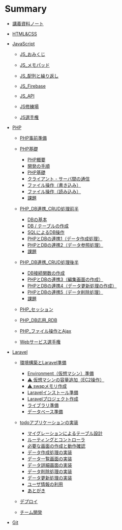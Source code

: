 # Summary

- [講義資料ノート](./note/README.md)
  <!-- - [受講時の注意](./note/about.md) -->
  <!-- - [課題提出](./note/work-post.md) -->
  <!-- - [プログラミングのおもしろさ](./note/why-programming-is-intersting.md) -->
  <!-- - [時間をコミットせよ](./note/commit-time.md) -->

- [HTML&CSS](./html_css/README.md)
  <!-- - [HTML](./html_css/html.md)
  - [CSS/背景，文字の大きさ，色](./html_css/css.md)
  - [CSS/レイアウト](./html_css/flex.md)
  - [演習](./html_css/work.md) -->

- [JavaScript](./js/README.md)
    <!-- - [JavaScriptとは]() -->
  - [JS_おみくじ](./js/js01/README.md)
    <!-- - [JavaScriptを書く](./js/js01/code-javascript.md)
    - [変数と計算](./js/js01/variable.md)
    - [ランダムな数（乱数）をつくる](./components/random.md)
    - [条件分岐](./components/if.md)
    - [演習（おみくじWebアプリの実装）](./js/js01/omikuji.md)
    - [課題](./js/js01/work.md) -->

  - [JS_メモパッド](./js/js02/README.md)
    <!-- - [配列](./components/array.md)
    - [繰り返し処理](./components/for.md)
    - [オブジェクト](./components/object.md)
    - [localstorage（メモ帳初級）](./js/js02/memopad01.md)
    - [JSONデータ（メモ帳中級）](./js/js02/json.md)
    - [演習（メモ帳Webアプリの実装）](./js/js02/memopad02.md)
    - [課題](./js/js02/work.md) -->

  - [JS_配列と繰り返し](./js/js03/README.md)
    <!-- - [配列](./components/array.md)
    - [繰り返し処理](./components/for.md)
    - [配列と繰り返しの練習](./js/js03/array-for.md)
    - [クイズアプリ初級](./js/js03/quiz01.md)
    - [クイズアプリ中級](./js/js03/quiz02.md)
    - [課題](./js/js03/work.md) -->

  - [JS_Firebase](./js/js04/README.md)
    <!-- - [関数](./components/function.md)
    - [リアルタイムチャットの実装](./js/js04/chat-app.md)
    - [Firebaseとは](./js/js04/firebase-about.md)
    - [Firebaseの準備1（プロジェクトの作成）](./js/js04/firebase-project.md)
    - [Firebaseの準備2（ソースコード修正）](./js/js04/firebase-js.md)
    - [Firebaseの準備3（データベースの準備）](./js/js04/firebase-db.md)
    - [チャット画面の実装とデータの送信](./js/js04/chat-create.md)
    - [データのリアルタイム取得と画面表示](./js/js04/chat-read.md)
    - [Enterキーで送信](./js/js04/keycode.md)
    - [課題と提出時の注意点](./js/js04/work.md) -->

  - [JS_API](./js/js05/README.md)
    <!-- - [GoogleBooksAPI](./js/js05/booksapi.md)
    - [位置情報API](./js/js05/geolocation.md)
    - [BingMapsAPI/準備](./js/js05/bingmapsapi-setup.md)
    - [BingMapsAPI/実践](./js/js05/bingmapsapi-map.md)
    - [BingMapsAPI/機能追加](./js/js05/bingmapsapi-pin.md)
    - [その他のAPI紹介](./js/js05/other-api.md)
    - [課題](./js/js05/work.md) -->

  - [JS修練場](./js/js06/README.md)
    <!-- - [例題](./js/js06/example.md) -->

  - [JS選手権](./js/js_contest/README.md)

- [PHP](./php/README.md)

  - [PHP事前準備](./php/php_setup/README.md)

  - [PHP基礎](./php/php01/README.md)

    - [PHP概要](./php/php01/about-php.md)
    - [開発の手順](./php/php01/get-started.md)
    - [PHP基礎](./php/php01/php-start.md)
    - [クライアント - サーバ間の通信](./php/php01/get-post.md)
    - [ファイル操作（書き込み）](./php/php01/write-file.md)
    - [ファイル操作（読み込み）](./php/php01/read-file.md)
    - [課題](./php/php01/work.md)

  - [PHP_DB連携_CRUD処理前半](./php/php02/README.md)

    - [DBの基本](./php/php02/about-db.md)
    - [DB / テーブルの作成](./php/php02/start-db.md)
    - [SQLによるDB操作](./php/php02/db-sql.md)
    - [PHPとDBの連携1（データ作成処理）](./php/php02/sql-create.md)
    - [PHPとDBの連携2（データ参照処理）](./php/php02/sql-read.md)
    - [課題](./php/php02/work.md)

  - [PHP_DB連携_CRUD処理後半](./php/php03/README.md)

    - [DB接続関数の作成](./php/php03/function-db-connect.md)
    - [PHPとDBの連携3（編集画面の作成）](./php/php03/sql-edit.md)
    - [PHPとDBの連携4（データ更新処理の作成）](./php/php03/sql-update.md)
    - [PHPとDBの連携5（データ削除処理）](./php/php03/sql-delete.md)
    - [課題](./php/php03/work.md)

  - [PHP_セッション](./php/php04/README.md)

  - [PHP_DB応用_RDB](./php/php05/README.md)

  - [PHP_ファイル操作とAjax](./php/php06/README.md)

  - [Webサービス選手権](./php/web_contest/README.md)

- [Laravel](./laravel/README.md)

  - [環境構築とLaravel準備](./laravel/laravel01/README.md)
    - [Environment（仮想マシン）準備](./laravel/laravel01/environment.md)
    - [⚠️ 仮想マシンの容量追加（EC2操作）](./laravel/laravel01/add-volume.md)
    - [⚠️ swapメモリ作成](./laravel/laravel01/add-memory.md)
    - [Laravelインストール準備](./laravel/laravel01/laravel-install.md)
    - [Laravelプロジェクト作成](./laravel/laravel01/create-project.md)
    - [ライブラリ準備](./laravel/laravel01/add-laravel-breeze.md)
    - [データベース準備](./laravel/laravel01/setup-db.md)

  - [todoアプリケーションの実装](./laravel/laravel02/README.md)
    - [マイグレーションによるテーブル設計](./laravel/laravel02/laravel-migration.md)
    - [ルーティングとコントローラ](./laravel/laravel02/laravel-routes-controllers.md)
    - [必要な画面の作成と動作確認](./laravel/laravel02/laravel-views.md)
    - [データ作成処理の実装](./laravel/laravel02/laravel-create.md)
    - [データ一覧画面の実装](./laravel/laravel02/laravel-read.md)
    - [データ詳細画面の実装](./laravel/laravel02/laravel-show.md)
    - [データ削除処理の実装](./laravel/laravel02/laravel-delete.md)
    - [データ更新処理の実装](./laravel/laravel02/laravel-update.md)
    - [ユーザ情報の利用](./laravel/laravel02/laravel-auth.md)
    - [あとがき](./laravel/laravel02/summary.md)

  - [デプロイ](./laravel/deploy/README.md)

  - [チーム開発](./laravel/team_contest/README.md)

- [Git](./git/README.md)

  <!-- - [yyyymmdd_cli](./git/cli.md)
  - [yyyymmdd_git](./git/git.md)
  - [yyyymmdd_github概要](./git/github-about.md)
  - [yyyymmdd_github設定](./git/github-setup.md)
  - [yyyymmdd_githubにプロダクトをpush](./git/github-init.md)
  - [yyyymmdd_githubに最新版をpush](./git/github-push.md) -->

